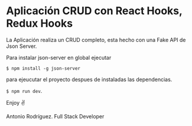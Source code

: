 # Aplicación CRUD con React Hooks, Redux Hooks

La Aplicación realiza un CRUD completo, esta hecho con una Fake API de Json Server.

Para instalar json-server en global ejecutar

`$ npm install -g json-server`

para ejeucutar el proyecto despues de instaladas las dependencias.

`$ npm run dev`.

Enjoy ✌

Antonio Rodríguez.
Full Stack Developer

